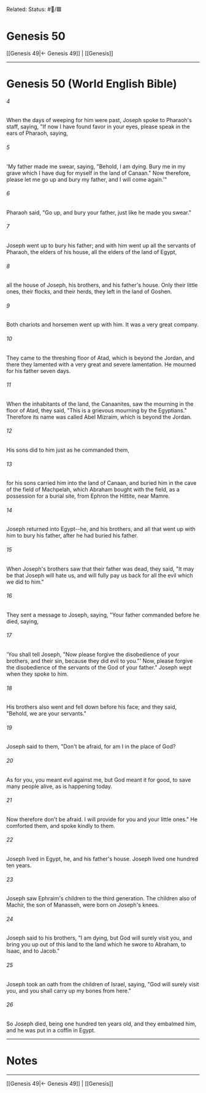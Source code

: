 Related:
Status: #📖/🟥
# Genesis 50

[[Genesis 49|← Genesis 49]] | [[Genesis]]
***

# Genesis 50 (World English Bible) 

###### 4 
When the days of weeping for him were past, Joseph spoke to Pharaoh's staff, saying, "If now I have found favor in your eyes, please speak in the ears of Pharaoh, saying, 

###### 5 
'My father made me swear, saying, "Behold, I am dying. Bury me in my grave which I have dug for myself in the land of Canaan." Now therefore, please let me go up and bury my father, and I will come again.'" 

###### 6 
Pharaoh said, "Go up, and bury your father, just like he made you swear." 

###### 7 
Joseph went up to bury his father; and with him went up all the servants of Pharaoh, the elders of his house, all the elders of the land of Egypt, 

###### 8 
all the house of Joseph, his brothers, and his father's house. Only their little ones, their flocks, and their herds, they left in the land of Goshen. 

###### 9 
Both chariots and horsemen went up with him. It was a very great company. 

###### 10 
They came to the threshing floor of Atad, which is beyond the Jordan, and there they lamented with a very great and severe lamentation. He mourned for his father seven days. 

###### 11 
When the inhabitants of the land, the Canaanites, saw the mourning in the floor of Atad, they said, "This is a grievous mourning by the Egyptians." Therefore its name was called Abel Mizraim, which is beyond the Jordan. 

###### 12 
His sons did to him just as he commanded them, 

###### 13 
for his sons carried him into the land of Canaan, and buried him in the cave of the field of Machpelah, which Abraham bought with the field, as a possession for a burial site, from Ephron the Hittite, near Mamre. 

###### 14 
Joseph returned into Egypt--he, and his brothers, and all that went up with him to bury his father, after he had buried his father. 

###### 15 
When Joseph's brothers saw that their father was dead, they said, "It may be that Joseph will hate us, and will fully pay us back for all the evil which we did to him." 

###### 16 
They sent a message to Joseph, saying, "Your father commanded before he died, saying, 

###### 17 
'You shall tell Joseph, "Now please forgive the disobedience of your brothers, and their sin, because they did evil to you."' Now, please forgive the disobedience of the servants of the God of your father." Joseph wept when they spoke to him. 

###### 18 
His brothers also went and fell down before his face; and they said, "Behold, we are your servants." 

###### 19 
Joseph said to them, "Don't be afraid, for am I in the place of God? 

###### 20 
As for you, you meant evil against me, but God meant it for good, to save many people alive, as is happening today. 

###### 21 
Now therefore don't be afraid. I will provide for you and your little ones." He comforted them, and spoke kindly to them. 

###### 22 
Joseph lived in Egypt, he, and his father's house. Joseph lived one hundred ten years. 

###### 23 
Joseph saw Ephraim's children to the third generation. The children also of Machir, the son of Manasseh, were born on Joseph's knees. 

###### 24 
Joseph said to his brothers, "I am dying, but God will surely visit you, and bring you up out of this land to the land which he swore to Abraham, to Isaac, and to Jacob." 

###### 25 
Joseph took an oath from the children of Israel, saying, "God will surely visit you, and you shall carry up my bones from here." 

###### 26 
So Joseph died, being one hundred ten years old, and they embalmed him, and he was put in a coffin in Egypt.

---
# Notes


***
[[Genesis 49|← Genesis 49]] | [[Genesis]]
